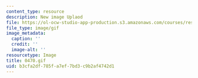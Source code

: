 ```yaml
---
content_type: resource
description: New image Uplaod
file: https://ol-ocw-studio-app-production.s3.amazonaws.com/courses/res-21g-01-kana-spring-2010/b3cfa2df785fa7ef7bd3c9b2af4742d1_0470.gif
file_type: image/gif
image_metadata:
  caption: ''
  credit: ''
  image-alt: ''
resourcetype: Image
title: 0470.gif
uid: b3cfa2df-785f-a7ef-7bd3-c9b2af4742d1
---
```

